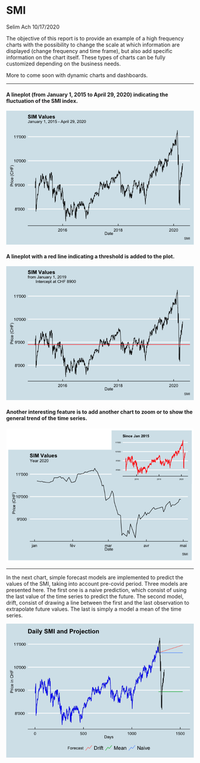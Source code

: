 SMI
================
Selim Ach
10/17/2020

The objective of this report is to provide an example of a high
frequency charts with the possibility to change the scale at which
information are displayed (change frequency and time frame), but also
add specific information on the chart itself. These types of charts can
be fully customized depending on the business needs.

More to come soon with dynamic charts and
dashboards.

-----

#### A lineplot (from January 1, 2015 to April 29, 2020) indicating the fluctuation of the SMI index.

![](SMI_files/figure-gfm/unnamed-chunk-2-1.png)<!-- -->

#### A lineplot with a red line indicating a threshold is added to the plot.

![](SMI_files/figure-gfm/unnamed-chunk-3-1.png)<!-- -->

#### Another interesting feature is to add another chart to zoom or to show the general trend of the time series.

![](SMI_files/figure-gfm/unnamed-chunk-4-1.png)<!-- -->

-----

In the next chart, simple forecast models are implemented to predict the
values of the SMI, taking into account pre-covid period. Three models
are presented here. The first one is a naive prediction, which consist
of using the last value of the time series to predict the future. The
second model, drift, consist of drawing a line between the first and the
last observation to extrapolate future values. The last is simply a
model a mean of the time series.

![](SMI_files/figure-gfm/unnamed-chunk-5-1.png)<!-- -->
